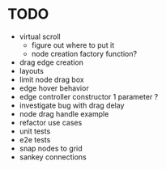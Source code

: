 # TODO

- virtual scroll
  - figure out where to put it
  - node creation factory function?
- drag edge creation
- layouts
- limit node drag box
- edge hover behavior
- edge controller constructor 1 parameter ?
- investigate bug with drag delay
- node drag handle example
- refactor use cases
- unit tests
- e2e tests
- snap nodes to grid
- sankey connections
